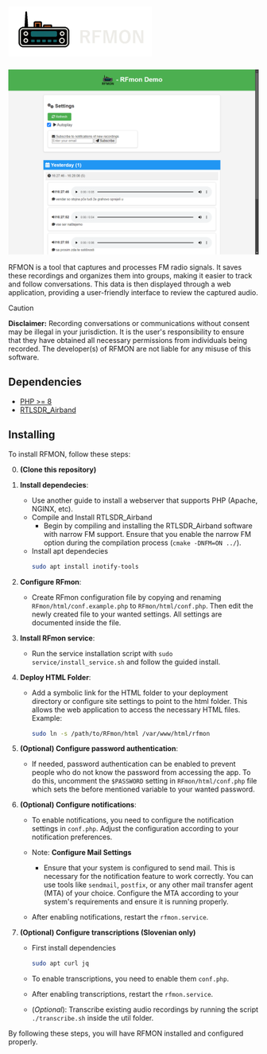 <h1>
    <img src="./docs/rfmon-title.png" height="100" alt="RFmon">
</h1>

![preview](./docs/preview.png)

RFMON is a tool that captures and processes FM radio signals. It saves these recordings and organizes them into groups, making it easier to track and follow conversations. This data is then displayed through a web application, providing a user-friendly interface to review the captured audio.

> [!CAUTION]
> **Disclaimer:** Recording conversations or communications without consent may be illegal in your jurisdiction. It is the user's responsibility to ensure that they have obtained all necessary permissions from individuals being recorded. The developer(s) of RFMON are not liable for any misuse of this software.

## Dependencies

- [PHP >= 8](https://www.php.net/releases/8.0/)
- [RTLSDR_Airband](https://github.com/charlie-foxtrot/RTLSDR-Airband)

## Installing

To install RFMON, follow these steps:

0. **(Clone this repository)**

1. **Install dependecies**:
    - Use another guide to install a webserver that supports PHP (Apache, NGINX, etc).
    - Compile and Install RTLSDR_Airband
        - Begin by compiling and installing the RTLSDR_Airband software with narrow FM support. Ensure that you enable the narrow FM option during the compilation process (`cmake -DNFM=ON ../`).
    - Install apt dependecies
        ```sh
        sudo apt install inotify-tools
        ```

2. **Configure RFmon**:
    - Create RFmon configuration file by copying and renaming `RFmon/html/conf.example.php` to `RFmon/html/conf.php`. Then edit the newly created file to your wanted settings. All settings are documented inside the file. 

3. **Install RFmon service**:
    - Run the service installation script with `sudo service/install_service.sh` and follow the guided install.

4. **Deploy HTML Folder**:
    - Add a symbolic link for the HTML folder to your deployment directory or configure site settings to point to the html folder. This allows the web application to access the necessary HTML files. Example:
        ```sh
        sudo ln -s /path/to/RFmon/html /var/www/html/rfmon
        ```
5. **(Optional) Configure password authentication**:
    - If needed, password authentication can be enabled to prevent people who do not know the password from accessing
      the app. To do this, uncomment the `$PASSWORD` setting in `RFmon/html/conf.php` file which
      sets the before mentioned variable to your wanted password.

6. **(Optional) Configure notifications**:
    - To enable notifications, you need to configure the notification settings in `conf.php`. Adjust the configuration according to your notification preferences.

    - Note: **Configure Mail Settings**
        - Ensure that your system is configured to send mail. This is necessary for the notification feature to work correctly. You can use tools like `sendmail`, `postfix`, or any other mail transfer agent (MTA) of your choice. Configure the MTA according to your system's requirements and ensure it is running properly.

    - After enabling notifications, restart the `rfmon.service`.

7. **(Optional) Configure transcriptions (Slovenian only)**
    - First install dependencies
        ```sh
        sudo apt curl jq
        ```

    - To enable transcriptions, you need to enable them `conf.php`.

    - After enabling transcriptions, restart the `rfmon.service`.

    - (*Optional*): Transcribe existing audio recordings by running the script `./transcribe.sh` inside the util folder. 


By following these steps, you will have RFMON installed and configured properly.